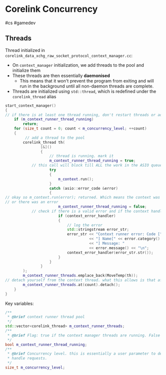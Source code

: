 # Corelink Concurrency
#cs #gamedev 

## Threads

Thread initialized in `corelink_data_xchg_raw_socket_protocol_context_manager.cc`:

- On `context_manager` initialization, we add threads to the pool and initialize them
- These threads are then essentially **daemonised**
	- This means that it won't prevent the program from exiting and will run in the background until all non-daemon threads are complete.
- Threads are initialized using `std::thread`, which is redefined under the `corelink_thread` alias

```cpp
start_context_manager()
{
// if there is at least one thread running, don't restart threads or add more
	if (m_context_runner_thread_running)
		return;
	for (size_t count = 0; count < m_concurrency_level; ++count)
	{
		 // add a thread to the pool
		corelink_thread th(
				[&]()
				{
					// thread is running. mark it
					m_context_runner_thread_running = true;
			// this call will block till ALL the work in the ASIO queue is done.
					try
					{
						m_context.run();
					}
					catch (asio::error_code &error)
					{
// okay so m_context.run(error); returned. Which means the context was either freed
// or there was an error
						m_context_runner_thread_running = false;
			// check if there is a valid error and if the context handler is init
						if (context_error_handler)
						{
							// log the error
							std::stringstream error_str;
							error_str << "Context runner error: Code [" << error.value()
									  << "] Name[" << error.category().name()
									  << "] Message: "
									  << error.message() << "\n";
							context_error_handler(error_str.str());
						}
					}
				}
		);
		m_context_runner_threads.emplace_back(MoveTemp(th));
// detach yourself from the context thread. what this allows is that after the function call ends, the threads won't be bound to the original thread. This is equivalent to daemon-ising the threads
		m_context_runner_threads.at(count).detach();
	}
}
```

Key variables:

```cpp
/**
 * @brief context runner thread pool
 */
std::vector<corelink_thread> m_context_runner_threads;
/**
 * @brief Flag: true if the context manager threads are running. False if they shut down.
 */
bool m_context_runner_thread_running;
/**
 * @brief Concurrency level. this is essentially a user parameter to decide how many threads should be pooled to
 * handle requests.
 */
size_t m_concurrency_level;
```